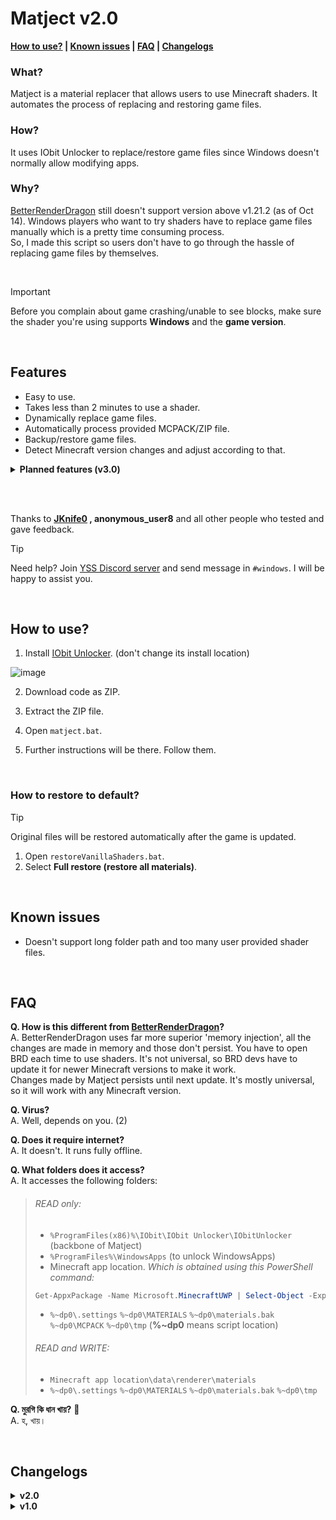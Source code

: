 # Matject v2.0

**[How to use?](#how-to-use) | [Known issues](#known-issues) | [FAQ](#faq) | [Changelogs](#changelogs)**

### What?
Matject is a material replacer that allows users to use Minecraft shaders. It automates the process of replacing and restoring game files.

### How?
It uses IObit Unlocker to replace/restore game files since Windows doesn't normally allow modifying apps.

### Why?
[BetterRenderDragon](https://github.com/ddf8196/BetterRenderDragon/) still doesn't support version above v1.21.2 (as of Oct 14). Windows players who want to try shaders have to replace game files manually which is a pretty time consuming process.  
So, I made this script so users don't have to go through the hassle of replacing game files by themselves.

<br>

>[!IMPORTANT]  
> Before you complain about game crashing/unable to see blocks, make sure the shader you're using supports **Windows** and the **game version**. 

<br>

## Features
* Easy to use.
* Takes less than 2 minutes to use a shader.
* Dynamically replace game files.
* Automatically process provided MCPACK/ZIP file.
* Backup/restore game files.
* Detect Minecraft version changes and adjust according to that.

<details>
<summary><b>Planned features (v3.0)</b></summary>
<ul>
<li>Add colored texts.</li>
<li>Auto open MCPACK after replacing.</li>
<li>Add Minecraft Preview support.</li>
<li>Add more pictures here for better understanding.</li>
<li>Update <code>settings.bat</code> for more customizable experience.</li>
<li>🐥 Touch some grass.</li>
</ul>
</details>

<br><br>

Thanks to **[JKnife0](https://github.com/JKnife0) , anonymous_user8** and all other people who tested and gave feedback.

> [!TIP]  
> Need help? Join [YSS Discord server](https://discord.gg/yss) and send message in `#windows`. I will be happy to assist you.

<br>

## How to use?

1. Install [IObit Unlocker](https://www.iobit.com/en/iobit-unlocker.php). (don't change its install location)

![image](https://github.com/user-attachments/assets/4422464e-26a3-4068-993e-adc76817ca9c)

2. Download code as ZIP.

3. Extract the ZIP file.
4. Open `matject.bat`.
5. Further instructions will be there. Follow them.
<br>

### How to restore to default?
> [!TIP]  
> Original files will be restored automatically after the game is updated.

1. Open `restoreVanillaShaders.bat`.
2. Select **Full restore (restore all materials)**.

<br>

## Known issues
* Doesn't support long folder path and too many user provided shader files.

<br>

## FAQ
**Q. How is this different from [BetterRenderDragon](https://github.com/ddf8196/BetterRenderDragon/)?**  
A. BetterRenderDragon uses far more superior 'memory injection', all the changes are made in memory and those don't persist. You have to open BRD each time to use shaders. It's not universal, so BRD devs have to update it for newer Minecraft versions to make it work.  
Changes made by Matject persists until next update. It's mostly universal, so it will work with any Minecraft version.

**Q. Virus?**  
A. Well, depends on you. (2)

**Q. Does it require internet?**  
A. It doesn't. It runs fully offline.

**Q. What folders does it access?**  
A. It accesses the following folders:  
> ###### READ only:
> - `%ProgramFiles(x86)%\IObit\IObit Unlocker\IObitUnlocker` (backbone of Matject)
> - `%ProgramFiles%\WindowsApps` (to unlock WindowsApps)
> - Minecraft app location. *Which is obtained using this PowerShell command:*
> ```powershell
> Get-AppxPackage -Name Microsoft.MinecraftUWP | Select-Object -ExpandProperty InstallLocation
> ```
> - `%~dp0\.settings` `%~dp0\MATERIALS` `%~dp0\materials.bak` `%~dp0\MCPACK` `%~dp0\tmp` (**%~dp0** means script location)
>
> ###### READ and WRITE:
> - `Minecraft app location\data\renderer\materials`
> - `%~dp0\.settings` `%~dp0\MATERIALS` `%~dp0\materials.bak` `%~dp0\tmp`

**Q. মুরগি কি ধান খায়?** 🐓  
A. হ, খায়।


<br>

## Changelogs
<details>
<summary><b>v2.0</b></summary>
<ul>
  <li>Much more user-friendly than before.</li>
  <li>Dynamically finds Minecraft location.</li>
  <li>Skips questions if user meets requirements.</li>
  <li>Prompts to delete backup if it detects a different Minecraft version.</li>
  <li>Restores vanilla shaders <strong>(BETA)</strong>.</li>
  <li>Shows error if user declines UAC and asks again.</li>
  <li>Automatically opens MCPACK/MATERIALS folder for user to put files.</li>
  <li>Extracts materials from user-provided MCPACK/ZIP (still can't detect if it's an RD shader).</li>
  <li>Dynamically restores <strong>only</strong> modified bins from previous inject to ensure consistency among different shaders <strong>(BETA)</strong> (works only if user has made a backup before).</li>
  <li>Added <code>settings.bat</code> for tweaking options (WIP).</li>
  <li>Added <code>openMinecraftFolder.bat</code> to open the Minecraft folder.</li>
  <li>Simplified <code>WindowsApps</code> unlock procedure; now it unlocks instantly.</li>
</ul>
</details>

<details><summary><b>v1.0</b></summary>
<ul><li>Initial release.</li></ul>
</details>
